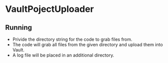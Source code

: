 # VaultPojectUploader

## Running
* Privide the directory string for the code to grab files from.
* The code will grab all files from the given directory and upload them into Vault.
* A log file will be placed in an additional directory.
